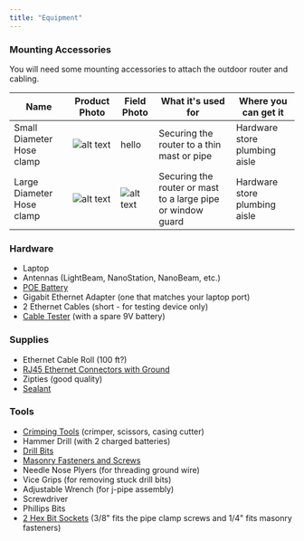 ```yaml
---
title: "Equipment"
---
```


### Mounting Accessories

You will need some mounting accessories to attach the outdoor router and cabling. 

| Name  | Product Photo | Field Photo | What it's used for | Where you can get it |
| -- | -- | -- | -- | -- |
| Small Diameter Hose clamp  | ![alt text](https://i.imgur.com/rX4lSAK.jpg "Small Diameter Hose clamp") | hello | Securing the router to a thin mast or pipe | Hardware store plumbing aisle |
| Large Diameter Hose clamp  | ![alt text](https://i.imgur.com/s932nZv.jpg "Large Diameter Hose clamp")  | ![alt text](https://i.imgur.com/ncbuXY5.jpg "Larde Diameter Hose clamp in field") | Securing the router or mast to a large pipe or window guard | Hardware store plumbing aisle |






### Hardware
* Laptop
* Antennas (LightBeam, NanoStation, NanoBeam, etc.)
* [POE Battery](https://www.amazon.com/dp/B01LB3U8X8?tag=nycmesh-20)
* Gigabit Ethernet Adapter (one that matches your laptop port)
* 2 Ethernet Cables (short - for testing device only)
* [Cable Tester](https://www.amazon.com/gp/product/B06XZYXN63?tag=nycmesh-20) (with a spare 9V battery)


### Supplies
* Ethernet Cable Roll (100 ft?)
* [RJ45 Ethernet Connectors with Ground](https://www.amazon.com/Ubiquiti-TOUGHCable-RJ45-Connectors-Piece/dp/B009XE6JY0?tag=nycmesh-20)
* Zipties (good quality)
* [Sealant](https://www.amazon.com/gp/product/B01GLGED2M?tag=nycmesh-20)


### Tools
* [Crimping Tools](https://www.amazon.com/gp/product/B00H9P4AGE?tag=nycmesh-20) (crimper, scissors, casing cutter)
* Hammer Drill (with 2 charged batteries)
* [Drill Bits](https://www.amazon.com/gp/product/B000RGY2LK?tag=nycmesh-20)
* [Masonry Fasteners and Screws](https://www.amazon.com/dp/B000HEFDV0?tag=nycmesh-20)
* Needle Nose Plyers (for threading ground wire)
* Vice Grips (for removing stuck drill bits)
* Adjustable Wrench (for j-pipe assembly)
* Screwdriver
* Phillips Bits
* [2 Hex Bit Sockets](https://www.amazon.com/TEKTON-2928-14-Piece-Power-Driver/dp/B000NPXHUM?tag=nycmesh-20) (3/8" fits the pipe clamp screws and 1/4" fits masonry fasteners) 
